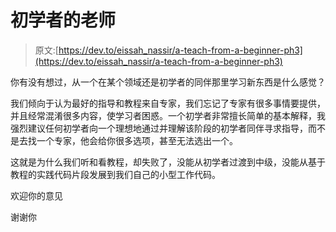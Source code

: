 # 初学者的老师

> 原文:[https://dev.to/eissah_nassir/a-teach-from-a-beginner-ph3](https://dev.to/eissah_nassir/a-teach-from-a-beginner-ph3)

你有没有想过，从一个在某个领域还是初学者的同伴那里学习新东西是什么感觉？

我们倾向于认为最好的指导和教程来自专家，我们忘记了专家有很多事情要提供，并且经常混淆很多内容，使学习者困惑。一个初学者非常擅长简单的基本解释，我强烈建议任何初学者向一个理想地通过并理解该阶段的初学者同伴寻求指导，而不是去找一个专家，他会给你很多选项，甚至无法选出一个。

这就是为什么我们听和看教程，却失败了，没能从初学者过渡到中级，没能从基于教程的实践代码片段发展到我们自己的小型工作代码。

欢迎你的意见

谢谢你